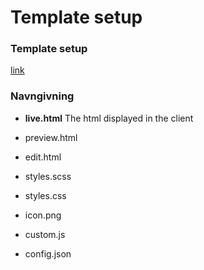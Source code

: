 Template setup
=============

### Template setup
[link](IK3-templates.pdf)


### Navngivning
* **live.html**
  The html displayed in the client
* preview.html

* edit.html
* styles.scss
* styles.css
* icon.png
* custom.js
* config.json